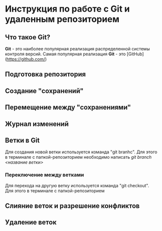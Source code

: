 # Инструкция по работе с Git и удаленным репозиторием

## Что такое Git?
**Git** - это наиболее популярная реализация распределенной системы контроля версий. Самая популярная реализация **Git** - это [GitHub] (https://github.com/)

## Подготовка репозитория

## Создание "сохранений"

## Перемещение между "сохранениями"

## Журнал изменений

## Ветки в Git
Для создания новой ветки используется команда "git branhc". Для этого в терминале с папкой-репозиторием необходимо написать *git branch <название ветки>*

### Переключение между ветками
Для перехода на другую ветку используется команда "git checkout". Для этого в терминале с папкой-репозиторием

## Слияние веток и разрешение конфликтов

## Удаление веток
